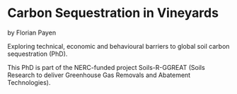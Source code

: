 # Carbon Sequestration in Vineyards
by Florian Payen

Exploring technical, economic and behavioural barriers to global soil carbon sequestration (PhD). 

This PhD is part of the NERC-funded project Soils-R-GGREAT (Soils Research to deliver Greenhouse Gas Removals and Abatement Technologies).
